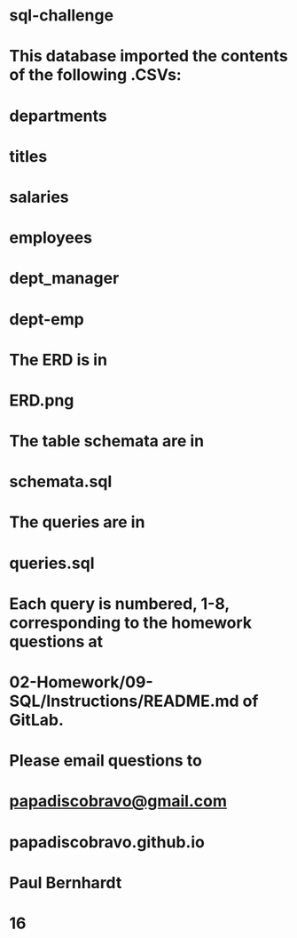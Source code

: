 # sql-challenge
#
# This database imported the contents of the following .CSVs:
# departments
# titles
# salaries
# employees
# dept_manager
# dept-emp
#
#
# The ERD is in
# ERD.png
#
#
# The table schemata are in
# schemata.sql
#
#
# The queries are in
# queries.sql
#
#
# Each query is numbered, 1-8, corresponding to the homework questions at
# 02-Homework/09-SQL/Instructions/README.md of GitLab.
#
#
# Please email questions to
# papadiscobravo@gmail.com
# 
# papadiscobravo.github.io
#
# Paul Bernhardt
# 16